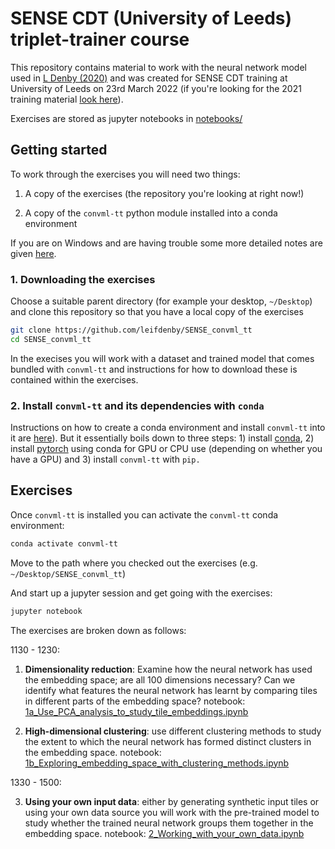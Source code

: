 # SENSE CDT (University of Leeds) triplet-trainer course

This repository contains material to work with the neural network model used in
[L Denby
(2020)](https://agupubs.onlinelibrary.wiley.com/doi/10.1029/2019GL085190)
and was created for SENSE CDT training at University of Leeds on 23rd
March 2022 (if you're looking for the 2021 training material [look
here](https://github.com/leifdenby/SENSE_convml_tt/tree/3167552a729d79af37f1c119fbe1753ee5445589)).

Exercises are stored as jupyter notebooks in [notebooks/](notebooks/)

## Getting started

To work through the exercises you will need two things:

1) A copy of the exercises (the repository you're looking at right now!)

2) A copy of the `convml-tt` python module installed into a conda
environment

If you are on Windows and are having trouble some more detailed notes are
given [here](README.windows.md).

### 1. Downloading the exercises

Choose a suitable parent directory (for example your desktop, `~/Desktop`)
and clone this repository so that you have a local copy of the exercises

```bash
git clone https://github.com/leifdenby/SENSE_convml_tt
cd SENSE_convml_tt
```

In the execises you will work with a dataset and trained model that comes
bundled with `convml-tt` and instructions for how to download these is
contained within the exercises.

### 2. Install `convml-tt` and its dependencies with `conda`

Instructions on how to create a conda environment and install `convml-tt`
into it are
[here](https://github.com/leifdenby/convml_tt#getting-started)). But it
essentially boils down to three steps: 1) install
[conda](https://docs.conda.io/en/latest/miniconda.html), 2) install
[pytorch](https://pytorch.org/get-started/locally/) using conda for GPU or CPU
use (depending on whether you have a GPU) and 3) install `convml-tt` with `pip.`

## Exercises

Once `convml-tt` is installed you can activate the `convml-tt` conda
environment:

```bash
conda activate convml-tt
```

Move to the path where you checked out the exercises (e.g.
`~/Desktop/SENSE_convml_tt`)

And start up a jupyter session and get going with the exercises:

```bash
jupyter notebook
```

The exercises are broken down as follows:

1130 - 1230:

1) **Dimensionality reduction**: Examine how the neural
   network has used the embedding space; are all 100 dimensions necessary? Can
   we identify what features the neural network has learnt by comparing tiles
   in different parts of the embedding space? notebook: [1a_Use_PCA_analysis_to_study_tile_embeddings.ipynb](notebooks/1a_Use_PCA_analysis_to_study_tile_embeddings.ipynb)

2) **High-dimensional clustering**: use different
   clustering methods to study the extent to which the neural network has
   formed distinct clusters in the embedding space.
   notebook: [1b_Exploring_embedding_space_with_clustering_methods.ipynb](notebooks/1b_Exploring_embedding_space_with_clustering_methods.ipynb)

1330 - 1500:

3) **Using your own input data**: either by generating synthetic input tiles or
   using your own data source you will work with the pre-trained model to study
   whether the trained neural network groups them together in the embedding
   space. notebook:
   [2_Working_with_your_own_data.ipynb](notebooks/2_Working_with_your_own_data.ipynb)
